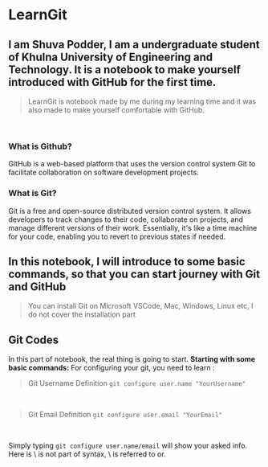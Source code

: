 # LearnGit

## I am Shuva Podder, I am a undergraduate student of Khulna University of Engineering and Technology. It is a notebook to make yourself introduced with GitHub for the first time.

> LearnGit is notebook made by me during my learning time and it was also made to make yourself comfortable with GitHub.
<br>

### What is Github?
GitHub is a web-based platform that uses the version control system Git to facilitate collaboration on software development projects.

### What is Git?
Git is a free and open-source distributed version control system. It allows developers to track changes to their code, collaborate on projects, and manage different versions of their work. Essentially, it's like a time machine for your code, enabling you to revert to previous states if needed.

## In this notebook, I will introduce to some basic commands, so that you can start journey with Git and GitHub

> You can install Git on Microsoft VSCode, Mac, Windows, Linux etc, I do not cover the installation part

## Git Codes
 In this part of notebook, the real thing is going to start. **Starting with some basic commands:**
For configuring your git, you need to learn :

> Git Username Definition
`git configure user.name "YourUsername"`
<br>

> Git Email Definition
`git configure user.email "YourEmail"`

<br>


Simply typing `git configure user.name/email` will show your asked info. Here is \ is not part of syntax, \ is referred to or.
